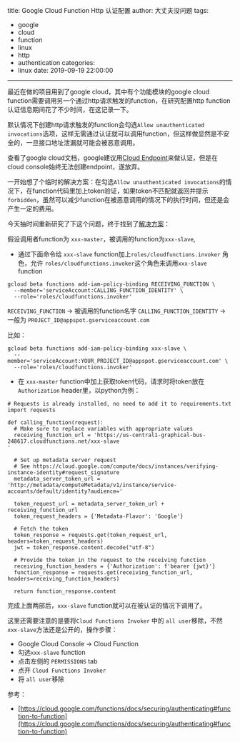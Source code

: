 title: Google Cloud Function Http 认证配置
author: 大丈夫没问题
tags:
  - google
  - cloud
  - function
  - linux
  - http
  - authentication
categories:
  - linux
date: 2019-09-19 22:00:00
---
最近在做的项目用到了google cloud，其中有个功能模块的google cloud function需要调用另一个通过http请求触发的function，在研究配置http function认证信息期间花了不少时间，在这记录一下。

默认情况下创建http请求触发的function会勾选`Allow unauthenticated invocations`选项，这样无需通过认证就可以调用function，但这样做显然是不安全的，一旦接口地址泄漏就可能会被恶意调用。

查看了google cloud文档，google建议用[Cloud Endpoint](https://cloud.google.com/endpoints/)来做认证，但是在cloud console始终无法创建endpoint，遂放弃。

一开始想了个临时的解决方案：在勾选`Allow unauthenticated invocations`的情况下，在function代码里加上token验证，如果token不匹配就返回并提示`forbidden`，虽然可以减少function在被恶意调用的情况下的执行时间，但还是会产生一定的费用。

今天抽时间重新研究了下这个问题，终于找到了[解决方案](https://cloud.google.com/functions/docs/securing/authenticating#function-to-function)：

假设调用者function为 `xxx-master`，被调用的function为`xxx-slave`,

* 通过下面命令给 `xxx-slave` function加上`roles/cloudfunctions.invoker` 角色，允许 `roles/cloudfunctions.invoker`这个角色来调用`xxx-slave` function

```
gcloud beta functions add-iam-policy-binding RECEIVING_FUNCTION \
  --member='serviceAccount:CALLING_FUNCTION_IDENTITY' \
  --role='roles/cloudfunctions.invoker'
```

`RECEIVING_FUNCTION` -> 被调用的function名字
`CALLING_FUNCTION_IDENTITY` -> 一般为 `PROJECT_ID@appspot.gserviceaccount.com`

比如：

```
gcloud beta functions add-iam-policy-binding xxx-slave \
  --member='serviceAccount:YOUR_PROJECT_ID@appspot.gserviceaccount.com' \
  --role='roles/cloudfunctions.invoker'
```

* 在 `xxx-master` function中加上获取token代码，请求时将token放在`Authorization` header里，以python为例：

```
# Requests is already installed, no need to add it to requirements.txt
import requests

def calling_function(request):
  # Make sure to replace variables with appropriate values
  receiving_function_url = 'https://us-central1-graphical-bus-248617.cloudfunctions.net/xxx-slave
'

  # Set up metadata server request
  # See https://cloud.google.com/compute/docs/instances/verifying-instance-identity#request_signature
  metadata_server_token_url = 'http://metadata/computeMetadata/v1/instance/service-accounts/default/identity?audience='

  token_request_url = metadata_server_token_url + receiving_function_url
  token_request_headers = {'Metadata-Flavor': 'Google'}

  # Fetch the token
  token_response = requests.get(token_request_url, headers=token_request_headers)
  jwt = token_response.content.decode("utf-8")

  # Provide the token in the request to the receiving function
  receiving_function_headers = {'Authorization': f'bearer {jwt}'}
  function_response = requests.get(receiving_function_url, headers=receiving_function_headers)

  return function_response.content
```

完成上面两部后，`xxx-slave` function就可以在被认证的情况下调用了。

这里还需要注意的是要将`Cloud Functions Invoker` 中的 `all user`移除，不然`xxx-slave`方法还是公开的，操作步骤：

* Google Cloud Console -> Cloud Function
* 勾选`xxx-slave` function
* 点击左侧的 `PERMISSIONS` tab
* 点开 `Cloud Functions Invoker`
* 将 `all user`移除


参考：
* [https://cloud.google.com/functions/docs/securing/authenticating#function-to-function](https://cloud.google.com/functions/docs/securing/authenticating#function-to-function)

